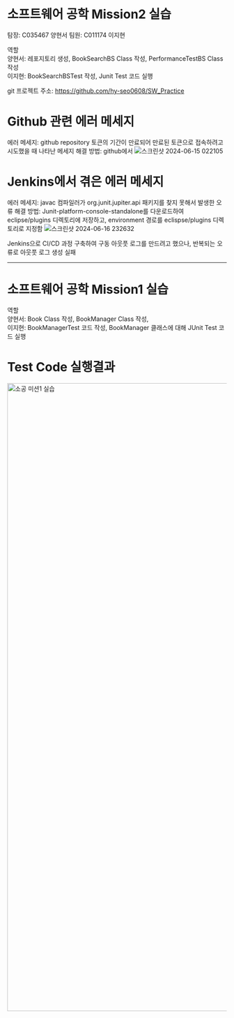 # 소프트웨어 공학 Mission2 실습
탐장: C035467 양현서
팀원: C011174 이지현

역할\
양현서: 레포지토리 생성, BookSearchBS Class 작성, PerformanceTestBS Class 작성 \
이지현: BookSearchBSTest 작성, Junit Test 코드 실행

git 프로젝트 주소: https://github.com/hy-seo0608/SW_Practice

# Github 관련 에러 메세지

에러 메세지: github repository 토큰의 기간이 만료되어 만료된 토큰으로 접속하려고 시도했을 때 나타난 메세지
해결 방법: github에서 
![스크린샷 2024-06-15 022105](https://github.com/hy-seo0608/SW_Practice/assets/164537644/2ccf40b2-0ac5-4939-a874-7a6a43bbf2ea)



# Jenkins에서 겪은 에러 메세지

에러 메세지: javac 컴파일러가 org.junit.jupiter.api 패키지를 찾지 못해서 발생한 오류
해결 방법: Junit-platform-console-standalone를 다운로드하여 eclipse/plugins 디렉토리에 저장하고, environment 경로를 eclispse/plugins 디렉토리로 지정함
![스크린샷 2024-06-16 232632](https://github.com/hy-seo0608/SW_Practice/assets/164537644/3f9c5706-a848-45b0-8bdc-24ed2054855e)




Jenkins으로 CI/CD 과정 구축하여 구동 아웃풋 로그를 만드려고 했으나, 반복되는 오류로 아웃풋 로그 생성 실패







-----------------------------------------------------------------------------------

# 소프트웨어 공학 Mission1 실습
역할\
양현서: Book Class 작성, BookManager Class 작성, \
이지현: BookManagerTest 코드 작성, BookManager 클래스에 대해 JUnit Test 코드 실행

# Test Code 실행결과

<img width="1440" alt="소공 미션1 실습" src="https://github.com/hy-seo0608/SW_Practice/assets/164537644/a5747605-3da7-4c59-ab2d-fa41e8df924c">
